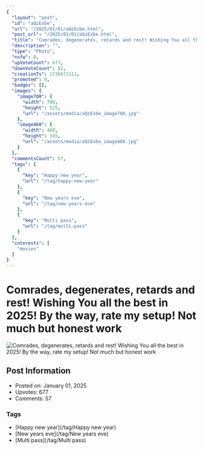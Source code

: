 ```yaml
---
{
  "layout": "post",
  "id": "aQzExbe",
  "url": "/2025/01/01/aQzExbe.html",
  "post_url": "/2025/01/01/aQzExbe.html",
  "title": "Comrades, degenerates, retards and rest! Wishing You all the best in 2025! By the way, rate my setup! Not much but honest work",
  "description": "",
  "type": "Photo",
  "nsfw": 0,
  "upVoteCount": 677,
  "downVoteCount": 82,
  "creationTs": 1735671111,
  "promoted": 0,
  "badges": [],
  "images": {
    "image700": {
      "width": 700,
      "height": 525,
      "url": "/assets/media/aQzExbe_image700.jpg"
    },
    "image460": {
      "width": 460,
      "height": 345,
      "url": "/assets/media/aQzExbe_image460.jpg"
    }
  },
  "commentsCount": 57,
  "tags": [
    {
      "key": "Happy new year",
      "url": "/tag/happy-new-year"
    },
    {
      "key": "New years eve",
      "url": "/tag/new-years-eve"
    },
    {
      "key": "Multi pass",
      "url": "/tag/multi-pass"
    }
  ],
  "interests": [
    "movies"
  ]
}
---
```


# Comrades, degenerates, retards and rest! Wishing You all the best in 2025! By the way, rate my setup! Not much but honest work

![Comrades, degenerates, retards and rest! Wishing You all the best in 2025! By the way, rate my setup! Not much but honest work](/assets/media/aQzExbe_image700.jpg)

## Post Information

- Posted on: January 01, 2025
- Upvotes: 677
- Comments: 57

### Tags

- [Happy new year](/tag/Happy new year)
- [New years eve](/tag/New years eve)
- [Multi pass](/tag/Multi pass)

